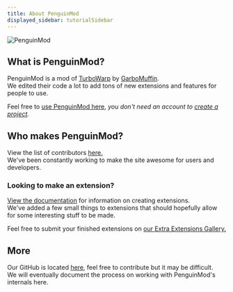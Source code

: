 ```yaml
---
title: About PenguinMod
displayed_sidebar: tutorialSidebar
---
```


<img src="img/favicon.png" alt="PenguinMod"></img>

## What is PenguinMod?

PenguinMod is a mod of [TurboWarp](https://turbowarp.org/) by [GarboMuffin](https://github.com/GarboMuffin).  
We edited their code a lot to add tons of new extensions and features for people to use.

Feel free to [use PenguinMod here](https://penguinmod.com/), *you don't need an account to [create a project](https://studio.penguinmod.com/editor.html).*

## Who makes PenguinMod?

View the list of contributors [here.](https://studio.penguinmod.com/credits.html)  
We've been constantly working to make the site awesome for users and developers.

### Looking to make an extension?

[View the documentation](/development/extensions/introduction) for information on creating extensions.  
We've added a few small things to extensions that should hopefully allow for some interesting stuff to be made.

Feel free to submit your finished extensions on [our Extra Extensions Gallery.](https://github.com/PenguinMod/PenguinMod-ExtensionsGallery/)

## More

Our GitHub is located [here](https://github.com/PenguinMod/), feel free to contribute but it may be difficult.  
We will eventually document the process on working with PenguinMod's internals here.
